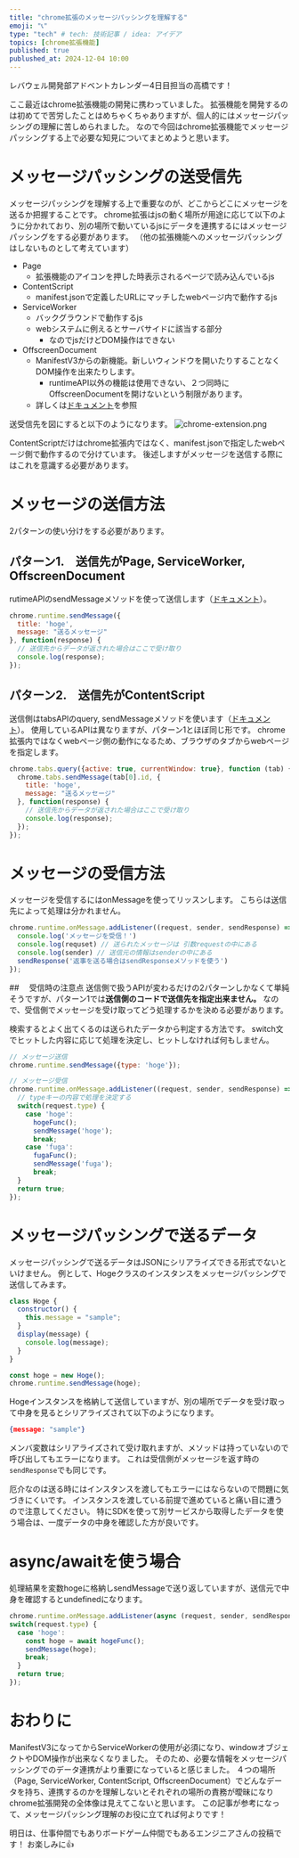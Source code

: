 ```yaml
---
title: "chrome拡張のメッセージパッシングを理解する"
emoji: "📞"
type: "tech" # tech: 技術記事 / idea: アイデア
topics: [chrome拡張機能]
published: true
publushed_at: 2024-12-04 10:00
---
```


レバウェル開発部アドベントカレンダー4日目担当の高橋です！

ここ最近はchrome拡張機能の開発に携わっていました。
拡張機能を開発するのは初めてで苦労したことはめちゃくちゃありますが、個人的にはメッセージパッシングの理解に苦しめられました。
なので今回はchrome拡張機能でメッセージパッシングする上で必要な知見についてまとめようと思います。

# メッセージパッシングの送受信先
メッセージパッシングを理解する上で重要なのが、どこからどこにメッセージを送るか把握することです。
chrome拡張はjsの動く場所が用途に応じて以下のように分かれており、別の場所で動いているjsにデータを連携するにはメッセージパッシングをする必要があります。
（他の拡張機能へのメッセージパッシングはしないものとして考えています）

- Page
  - 拡張機能のアイコンを押した時表示されるページで読み込んでいるjs
- ContentScript
  - manifest.jsonで定義したURLにマッチしたwebページ内で動作するjs
- ServiceWorker
  - バックグラウンドで動作するjs
  - webシステムに例えるとサーバサイドに該当する部分
      - なのでjsだけどDOM操作はできない
- OffscreenDocument
  - ManifestV3からの新機能。新しいウィンドウを開いたりすることなくDOM操作を出来たりします。
    - runtimeAPI以外の機能は使用できない、２つ同時にOffscreenDocumentを開けないという制限があります。
  - 詳しくは[ドキュメント](https://developer.chrome.com/docs/extensions/reference/api/offscreen?hl=ja)を参照

送受信先を図にすると以下のようになります。
![chrome-extension.png](/images/635be87f114f3b/1.png)

ContentScriptだけはchrome拡張内ではなく、manifest.jsonで指定したwebページ側で動作するので分けています。
後述しますがメッセージを送信する際にはこれを意識する必要があります。

# メッセージの送信方法
2パターンの使い分けをする必要があります。
## パターン1.　送信先がPage, ServiceWorker, OffscreenDocument
rutimeAPIのsendMessageメソッドを使って送信します（[ドキュメント](https://developer.chrome.com/docs/extensions/reference/api/runtime?hl=ja#method-sendMessage)）。

```js
chrome.runtime.sendMessage({
  title: 'hoge',
  message: "送るメッセージ"
}, function(response) {
  // 送信先からデータが返された場合はここで受け取り
  console.log(response);
});
```
## パターン2.　送信先がContentScript
送信側はtabsAPIのquery, sendMessageメソッドを使います（[ドキュメント](https://developer.chrome.com/docs/extensions/reference/api/tabs?hl=ja#messaging)）。
使用しているAPIは異なりますが、パターン1とほぼ同じ形です。
chrome拡張内ではなくwebページ側の動作になるため、ブラウザのタブからwebページを指定します。
```js
chrome.tabs.query({active: true, currentWindow: true}, function (tab) {
  chrome.tabs.sendMessage(tab[0].id, {
    title: 'hoge',
    message: "送るメッセージ"
  }, function(response) {
    // 送信先からデータが返された場合はここで受け取り
    console.log(response);
  });
});
```

# メッセージの受信方法
メッセージを受信するにはonMessageを使ってリッスンします。
こちらは送信先によって処理は分かれません。
```js
chrome.runtime.onMessage.addListener((request, sender, sendResponse) => {
  console.log('メッセージを受信！')
  console.log(requset) // 送られたメッセージは 引数requestの中にある
  console.log(sender) // 送信元の情報はsenderの中にある
  sendResponse('返事を送る場合はsendResponseメソッドを使う')
});
```
##　 受信時の注意点
送信側で扱うAPIが変わるだけの2パターンしかなくて単純そうですが、パターン1では**送信側のコードで送信先を指定出来ません。**
なので、受信側でメッセージを受け取ってどう処理するかを決める必要があります。

検索するとよく出てくるのは送られたデータから判定する方法です。
switch文でヒットした内容に応じて処理を決定し、ヒットしなければ何もしません。

```js
// メッセージ送信
chrome.runtime.sendMessage({type: 'hoge'});

// メッセージ受信
chrome.runtime.onMessage.addListener((request, sender, sendResponse) => {
  // typeキーの内容で処理を決定する
  switch(request.type) {
    case 'hoge':
      hogeFunc();
      sendMessage('hoge');
      break;
    case 'fuga':
      fugaFunc();
      sendMessage('fuga');
      break;
  }
  return true;
});
```

# メッセージパッシングで送るデータ
メッセージパッシングで送るデータはJSONにシリアライズできる形式でないといけません。
例として、Hogeクラスのインスタンスをメッセージパッシングで送信してみます。
```js
class Hoge {
  constructor() {
    this.message = "sample";
  }
  display(message) {
    console.log(message);
  }
}

const hoge = new Hoge();
chrome.runtime.sendMessage(hoge);
```

Hogeインスタンスを格納して送信していますが、別の場所でデータを受け取って中身を見るとシリアライズされて以下のようになります。
```json
{message: "sample"}
```
メンバ変数はシリアライズされて受け取れますが、メソッドは持っていないので呼び出してもエラーになります。
これは受信側がメッセージを返す時の `sendResponse`でも同じです。

厄介なのは送る時にはインスタンスを渡してもエラーにはならないので問題に気づきにくいです。
インスタンスを渡している前提で進めていると痛い目に遭うので注意してください。
特にSDKを使って別サービスから取得したデータを使う場合は、一度データの中身を確認した方が良いです。

# async/awaitを使う場合
処理結果を変数hogeに格納しsendMessageで送り返していますが、送信元で中身を確認するとundefinedになります。
```js
chrome.runtime.onMessage.addListener(async (request, sender, sendResponse) => {
switch(request.type) {
  case 'hoge':
    const hoge = await hogeFunc();
    sendMessage(hoge);
    break;
  }
  return true;
});
```


# おわりに
ManifestV3になってからServiceWorkerの使用が必須になり、windowオブジェクトやDOM操作が出来なくなりました。
そのため、必要な情報をメッセージパッシングでのデータ連携がより重要になっていると感じました。
４つの場所（Page, ServiceWorker, ContentScript, OffscreenDocument）でどんなデータを持ち、連携するのかを理解しないとそれぞれの場所の責務が曖昧になりchrome拡張開発の全体像は見えてこないと思います。
この記事が参考になって、メッセージパッシング理解のお役に立てれば何よりです！

明日は、仕事仲間でもありボードゲーム仲間でもあるエンジニアさんの投稿です！ お楽しみに👍️
